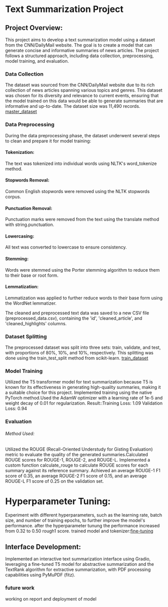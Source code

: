 # Text Summarization Project

## Project Overview:

This project aims to develop a text summarization model using a dataset from the CNN/DailyMail website. The goal is to create a model that can generate concise and informative summaries of news articles. The project follows a structured approach, including data collection, preprocessing, model training, and evaluation.

### Data Collection

The dataset was sourced from the CNN/DailyMail website due to its rich collection of news articles spanning various topics and genres. This dataset was chosen for its diversity and relevance to current events, ensuring that the model trained on this data would be able to generate summaries that are informative and up-to-date. The dataset size was 11,490 records. 
[master_dataset](https://drive.google.com/file/d/1jjldQUckT-HQWkgLgwtXu4ClKm5LE0NV/view?usp=drive_link)


### Data Preprocessing

During the data preprocessing phase, the dataset underwent several steps to clean and prepare it for model training:

#### Tokenization: 
The text was tokenized into individual words using NLTK's word_tokenize method.
#### Stopwords Removal:
Common English stopwords were removed using the NLTK stopwords corpus.
#### Punctuation Removal: 
Punctuation marks were removed from the text using the translate method with string.punctuation.
#### Lowercasing:
All text was converted to lowercase to ensure consistency.
#### Stemming: 
Words were stemmed using the Porter stemming algorithm to reduce them to their base or root form.
#### Lemmatization:
Lemmatization was applied to further reduce words to their base form using the WordNet lemmatizer.

The cleaned and preprocessed text data was saved to a new CSV file (preprocessed_data.csv), containing the 'id', 'cleaned_article', and 'cleaned_highlights' columns.

### Dataset Splitting

The preprocessed dataset was split into three sets: train, validate, and test, with proportions of 80%, 10%, and 10%, respectively. This splitting was done using the train_test_split method from scikit-learn.
[train_dataset](https://drive.google.com/file/d/1GmQ9fkA93uDFb2-tMghMDspJ6FMWtKEI/view?usp=drive_link)


### Model Training

Utilized the T5 transformer model for text summarization because T5 is known for its effectiveness in generating high-quality summaries, making it a suitable choice for this project.
Implemented training using the native PyTorch method.Used the AdamW optimizer with a learning rate of 1e-5 and weight decay of 0.01 for regularization.
Result::Training Loss: 1.09                                                                                                Validation Loss: 0.94

### Evaluation

###### Method Used:

Utilized the ROUGE (Recall-Oriented Understudy for Gisting Evaluation) metric to evaluate the quality of the generated summaries.Calculated ROUGE scores for ROUGE-1, ROUGE-2, and ROUGE-L.
Implemented a custom function calculate_rouge to calculate ROUGE scores for each summary against its reference summary.
Achieved an average ROUGE-1 F1 score of 0.35, an average ROUGE-2 F1 score of 0.15, and an average ROUGE-L F1 score of 0.25 on the validation set.
# Hyperparameter Tuning:

Experiment with different hyperparameters, such as the learning rate, batch size, and number of training epochs, to further improve the model's performance.
after the hyperparameter tunung the performance increased from 0.32 to 0.50 rough1 score.
trained model and tokenizer:[fine-tuning](https://drive.google.com/drive/folders/1yrKurkP2rmjW48tUTzR7LrgssDyndRq9?usp=drive_link)

## Interface Development:

Implemented an interactive text summarization interface using Gradio, leveraging a fine-tuned T5 model for abstractive summarization and the TextRank algorithm for extractive summarization, with PDF processing capabilities using PyMuPDF (fitz).
### future work 
working on report and deployment of model
